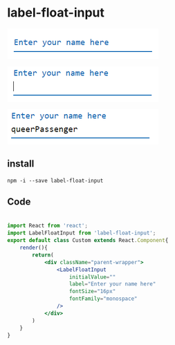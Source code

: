 # label-float-input 


![Screenshot](/images/img1.png)

![Screenshot](/images/img2.png)

![Screenshot](/images/img3.png)


## install
    npm -i --save label-float-input


## Code
``` jsx

import React from 'react';
import LabelFloatInput from 'label-float-input';
export default class Custom extends React.Component{
    render(){
        return(
            <div className="parent-wrapper">
                <LabelFloatInput  
                    initialValue=""
                    label="Enter your name here"
                    fontSize="16px"
                    fontFamily="monospace"
                />
            </div>
        )
    }
}


